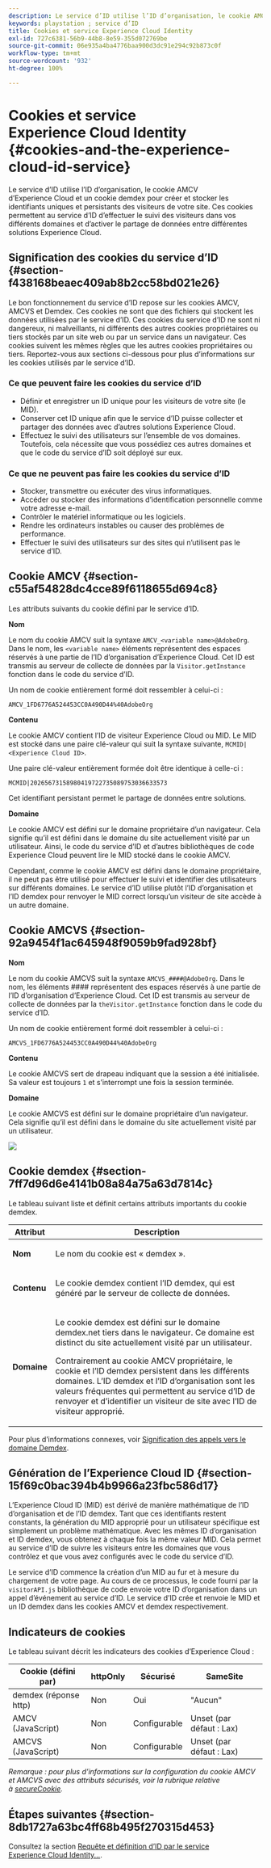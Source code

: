 ```yaml
---
description: Le service d’ID utilise l’ID d’organisation, le cookie AMCV d’Experience Cloud et un cookie demdex pour créer et stocker les identifiants uniques et persistants des visiteurs de votre site. Ces cookies permettent au service d’ID d’effectuer le suivi des visiteurs dans vos différents domaines et d’activer le partage de données entre différentes solutions Experience Cloud.
keywords: playstation ; service d’ID
title: Cookies et service Experience Cloud Identity
exl-id: 727c6381-56b9-44b8-8e59-355d072769be
source-git-commit: 06e935a4ba4776baa900d3dc91e294c92b873c0f
workflow-type: tm+mt
source-wordcount: '932'
ht-degree: 100%

---
```


# Cookies et service Experience Cloud Identity {#cookies-and-the-experience-cloud-id-service}

Le service d’ID utilise l’ID d’organisation, le cookie AMCV d’Experience Cloud et un cookie demdex pour créer et stocker les identifiants uniques et persistants des visiteurs de votre site. Ces cookies permettent au service d’ID d’effectuer le suivi des visiteurs dans vos différents domaines et d’activer le partage de données entre différentes solutions Experience Cloud.

## Signification des cookies du service d’ID {#section-f438168beaec409ab8b2cc58bd021e26}

Le bon fonctionnement du service d’ID repose sur les cookies AMCV, AMCVS et Demdex. Ces cookies ne sont que des fichiers qui stockent les données utilisées par le service d’ID. Ces cookies du service d’ID ne sont ni dangereux, ni malveillants, ni différents des autres cookies propriétaires ou tiers stockés par un site web ou par un service dans un navigateur. Ces cookies suivent les mêmes règles que les autres cookies propriétaires ou tiers. Reportez-vous aux sections ci-dessous pour plus d’informations sur les cookies utilisés par le service d’ID.

### Ce que peuvent faire les cookies du service d’ID

* Définir et enregistrer un ID unique pour les visiteurs de votre site (le MID).
* Conserver cet ID unique afin que le service d’ID puisse collecter et partager des données avec d’autres solutions Experience Cloud.
* Effectuez le suivi des utilisateurs sur l’ensemble de vos domaines. Toutefois, cela nécessite que vous possédiez ces autres domaines et que le code du service d’ID soit déployé sur eux.

### Ce que ne peuvent pas faire les cookies du service d’ID

* Stocker, transmettre ou exécuter des virus informatiques.
* Accéder ou stocker des informations d’identification personnelle comme votre adresse e-mail.
* Contrôler le matériel informatique ou les logiciels.
* Rendre les ordinateurs instables ou causer des problèmes de performance.
* Effectuer le suivi des utilisateurs sur des sites qui n’utilisent pas le service d’ID.

## Cookie AMCV {#section-c55af54828dc4cce89f6118655d694c8}

Les attributs suivants du cookie défini par le service d’ID.

**Nom**

Le nom du cookie AMCV suit la syntaxe `AMCV_<variable name>@AdobeOrg`. Dans le nom, les `<variable name>` éléments représentent des espaces réservés à une partie de l’ID d’organisation d’Experience Cloud. Cet ID est transmis au serveur de collecte de données par la `Visitor.getInstance` fonction dans le code du service d’ID.

Un nom de cookie entièrement formé doit ressembler à celui-ci :

```
AMCV_1FD6776A524453CC0A490D44%40AdobeOrg
```

**Contenu**

Le cookie AMCV contient l’ID de visiteur Experience Cloud ou MID. Le MID est stocké dans une paire clé-valeur qui suit la syntaxe suivante, `MCMID|<Experience Cloud ID>`.

Une paire clé-valeur entièrement formée doit être identique à celle-ci :

```
MCMID|20265673158980419722735089753036633573
```

Cet identifiant persistant permet le partage de données entre solutions.

**Domaine**

Le cookie AMCV est défini sur le domaine propriétaire d’un navigateur. Cela signifie qu’il est défini dans le domaine du site actuellement visité par un utilisateur. Ainsi, le code du service d’ID et d’autres bibliothèques de code Experience Cloud peuvent lire le MID stocké dans le cookie AMCV.

Cependant, comme le cookie AMCV est défini dans le domaine propriétaire, il ne peut pas être utilisé pour effectuer le suivi et identifier des utilisateurs sur différents domaines. Le service d’ID utilise plutôt l’ID d’organisation et l’ID demdex pour renvoyer le MID correct lorsqu’un visiteur de site accède à un autre domaine.

## Cookie AMCVS {#section-92a9454f1ac645948f9059b9fad928bf}

**Nom**

Le nom du cookie AMCVS suit la syntaxe `AMCVS_####@AdobeOrg`. Dans le nom, les éléments #### représentent des espaces réservés à une partie de l’ID d’organisation d’Experience Cloud. Cet ID est transmis au serveur de collecte de données par la `theVisitor.getInstance` fonction dans le code du service d’ID.

Un nom de cookie entièrement formé doit ressembler à celui-ci :

```
AMCVS_1FD6776A524453CC0A490D44%40AdobeOrg
```

**Contenu**

Le cookie AMCVS sert de drapeau indiquant que la session a été initialisée. Sa valeur est toujours `1` et s’interrompt une fois la session terminée.

**Domaine**

Le cookie AMCVS est défini sur le domaine propriétaire d’un navigateur. Cela signifie qu’il est défini dans le domaine du site actuellement visité par un utilisateur.

![](assets/AMCVS-cookie.png)

## Cookie demdex {#section-7ff7d96d6e4141b08a84a75a63d7814c}

Le tableau suivant liste et définit certains attributs importants du cookie demdex.

<table id="table_18E3CAF3550E4BB6A199736AACE39202"> 
 <thead> 
  <tr> 
   <th colname="col1" class="entry"> Attribut </th> 
   <th colname="col2" class="entry"> Description </th> 
  </tr> 
 </thead>
 <tbody> 
  <tr> 
   <td colname="col1"> <p> <b>Nom</b> </p> </td> 
   <td colname="col2"> <p>Le nom du cookie est « demdex ». </p> </td> 
  </tr> 
  <tr> 
   <td colname="col1"> <p> <b>Contenu</b> </p> </td> 
   <td colname="col2"> <p>Le cookie demdex contient l’ID demdex, qui est généré par le serveur de collecte de données. </p> </td> 
  </tr> 
  <tr> 
   <td colname="col1"> <p> <b>Domaine</b> </p> </td> 
   <td colname="col2"> <p>Le cookie demdex est défini sur le domaine demdex.net tiers dans le navigateur. Ce domaine est distinct du site actuellement visité par un utilisateur. </p> <p>Contrairement au cookie AMCV propriétaire, le cookie et l’ID demdex persistent dans les différents domaines. L’ID demdex et l’ID d’organisation sont les valeurs fréquentes qui permettent au service d’ID de renvoyer et d’identifier un visiteur de site avec l’ID de visiteur approprié. </p> </td> 
  </tr> 
 </tbody> 
</table>

Pour plus d’informations connexes, voir [Signification des appels vers le domaine Demdex](https://experienceleague.adobe.com/docs/audience-manager/user-guide/reference/demdex-calls.html?lang=fr).

## Génération de l’Experience Cloud ID {#section-15f69c0bac394b4b9966a23fbc586d17}

L’Experience Cloud ID (MID) est dérivé de manière mathématique de l’ID d’organisation et de l’ID demdex. Tant que ces identifiants restent constants, la génération du MID approprié pour un utilisateur spécifique est simplement un problème mathématique. Avec les mêmes ID d’organisation et ID demdex, vous obtenez à chaque fois la même valeur MID. Cela permet au service d’ID de suivre les visiteurs entre les domaines que vous contrôlez et que vous avez configurés avec le code du service d’ID.

Le service d’ID commence la création d’un MID au fur et à mesure du chargement de votre page. Au cours de ce processus, le code fourni par la `visitorAPI.js` bibliothèque de code envoie votre ID d’organisation dans un appel d’événement au service d’ID. Le service d’ID crée et renvoie le MID et un ID demdex dans les cookies AMCV et demdex respectivement.

## Indicateurs de cookies

Le tableau suivant décrit les indicateurs des cookies d’Experience Cloud :

| Cookie (défini par) | httpOnly | Sécurisé | SameSite |
|--- |--- |--- |--- |
| demdex (réponse http) | Non | Oui | &quot;Aucun&quot; |
| AMCV (JavaScript) | Non | Configurable | Unset (par défaut : Lax) |
| AMCVS (JavaScript) | Non | Configurable | Unset (par défaut : Lax) |

*Remarque : pour plus d’informations sur la configuration du cookie AMCV et AMCVS avec des attributs sécurisés, voir la rubrique relative à [secureCookie](../library/function-vars/securecookie.md).*

## Étapes suivantes {#section-8db1727a63bc4ff68b495f270315d453}

Consultez la section [Requête et définition d’ID par le service Experience Cloud Identity...](../introduction/id-request.md#concept-2caacebb1d244402816760e9b8bcef6a).
